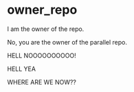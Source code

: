 # owner_repo

I am the owner of the repo.

No, you are the owner of the parallel repo.

HELL NOOOOOOOOOO!

HELL YEA

WHERE ARE WE NOW??
